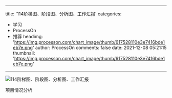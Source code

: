 
---
title: '114阶梯图、阶段图、分析图、工作汇报'
categories: 
 - 学习
 - ProcessOn
 - 推荐
headimg: 'https://img.processon.com/chart_image/thumb/617528110e3e7416bde1eb7e.png'
author: ProcessOn
comments: false
date: 2021-12-08 05:21:15
thumbnail: 'https://img.processon.com/chart_image/thumb/617528110e3e7416bde1eb7e.png'
---

<div>   
<img class="thumb" alt="114阶梯图、阶段图、分析图、工作汇报" src="https://img.processon.com/chart_image/thumb/617528110e3e7416bde1eb7e.png" referrerpolicy="no-referrer">
<p>项目情况分析</p>  
</div>
            